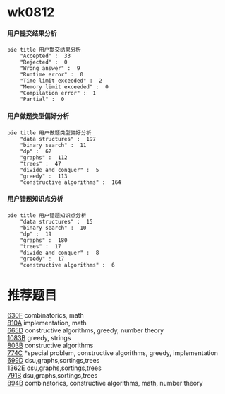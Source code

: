 # wk0812

<!-- tabs:start -->



#### **用户提交结果分析**

```mermaid
pie title 用户提交结果分析
    "Accepted" :  33
    "Rejected" :  0
    "Wrong answer" :  9
    "Runtime error" :  0
    "Time limit exceeded" :  2
    "Memory limit exceeded" :  0
    "Compilation error" :  1
    "Partial" :  0
```

#### **用户做题类型偏好分析**

```mermaid
pie title 用户做题类型偏好分析
    "data structures" :  197
    "binary search" :  11
    "dp" :  62
    "graphs" :  112
    "trees" :  47
    "divide and conquer" :  5
    "greedy" :  113
    "constructive algorithms" :  164
```
#### **用户错题知识点分析**

```mermaid
pie title 用户错题知识点分析
    "data structures" :  15
    "binary search" :  10
    "dp" :  19
    "graphs" :  180
    "trees" :  17
    "divide and conquer" :  8
    "greedy" :  17
    "constructive algorithms" :  6
```



<!-- tabs:end -->
# 推荐题目
[630F](https://codeforces.com/contest/630/problem/F)		combinatorics,
                        math		  
[810A](https://codeforces.com/contest/810/problem/A)		implementation,
                        math		  
[665D](https://codeforces.com/contest/665/problem/D)		constructive algorithms,
                        greedy,
                        number theory		  
[1083B](https://codeforces.com/contest/1083/problem/B)		greedy,
                        strings		  
[803B](https://codeforces.com/contest/803/problem/B)		constructive algorithms		  
[774C](https://codeforces.com/contest/774/problem/C)		*special problem,
                        constructive algorithms,
                        greedy,
                        implementation		  
[699D](https://codeforces.com/contest/699/problem/D)		dsu,graphs,sortings,trees		  
[1362E](https://codeforces.com/contest/1362/problem/E)		dsu,graphs,sortings,trees		  
[791B](https://codeforces.com/contest/791/problem/B)		dsu,graphs,sortings,trees		  
[894B](https://codeforces.com/contest/894/problem/B)		combinatorics,
                        constructive algorithms,
                        math,
                        number theory		  
